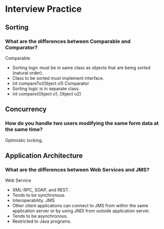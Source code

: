 # Interview Practice
## Sorting
### What are the differences between Comparable and Comparator?
Comparable
* Sorting logic must be in same class as objects that are being sorted (natural order).
* Class to be sorted must implement interface.
* int compareTo(Object o1)
Comparator
* Sorting logic is in separate class.
* int compare(Object o1, Object o2)
## Concurrency
### How do you handle two users modifying the same form data at the same time?
Optimistic locking.
## Application Architecture
### What are the differences between Web Services and JMS?
Web Service
* XML-RPC, SOAP, and REST.
* Tends to be synchronous.
* Interoperability.
JMS
* Other client applications can connect to JMS from within the same application server or by using JNDI from outside application server.
* Tends to be asynchronous.
* Restricted to Java programs.
